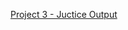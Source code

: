 [Project 3 - Juctice Output](https://fsjs2-assignment.netlify.app/css/project%203%20-%20justice/ "Project 3 - Justice")